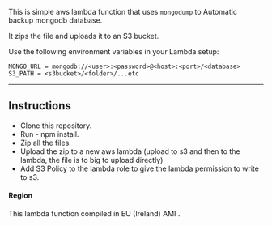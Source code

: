 This is simple aws lambda function that uses `mongodump` to  Automatic backup mongodb database. 

It zips the file and uploads it to an S3 bucket.

Use the following environment variables in your Lambda setup:

```
MONGO_URL = mongodb://<user>:<password>@<host>:<port>/<database>
S3_PATH = <s3bucket>/<folder>/...etc
```

_____________________________

## Instructions ##


- Clone this repository. 
- Run - npm install.
- Zip all the files.
- Upload the zip to  a new aws lambda (upload to s3 and then to the lambda, the file is to big to upload directly)
- Add S3 Policy to the lambda role to give the lambda permission to write to s3.



#### Region ####
This lambda function compiled in EU (Ireland) AMI . 



